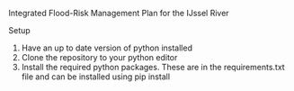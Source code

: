 Integrated Flood-Risk Management Plan for the IJssel River

Setup

1. Have an up to date version of python installed
2. Clone the repository to your python editor
3. Install the required python packages. These are in the requirements.txt file and can be installed using pip install


